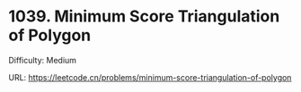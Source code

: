 # 1039. Minimum Score Triangulation of Polygon

Difficulty: Medium

URL: https://leetcode.cn/problems/minimum-score-triangulation-of-polygon

